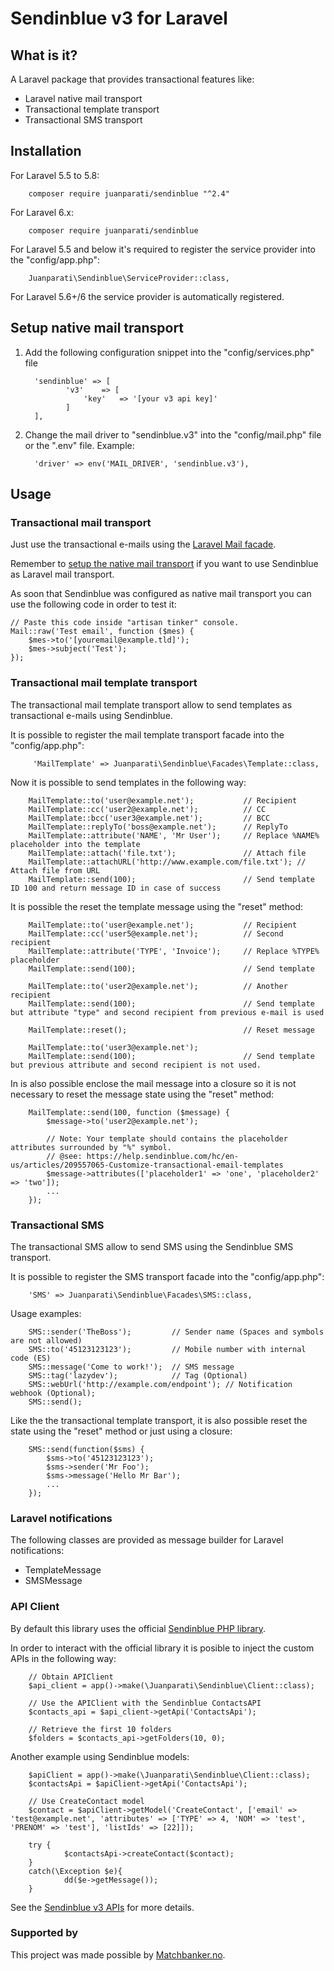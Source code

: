 # Sendinblue v3 for Laravel

## What is it?

A Laravel package that provides transactional features like:

- Laravel native mail transport
- Transactional template transport
- Transactional SMS transport


## Installation

For Laravel 5.5 to 5.8:

        composer require juanparati/sendinblue "^2.4"
        
For Laravel 6.x:

        composer require juanparati/sendinblue


For Laravel 5.5 and below it's required to register the service provider into the "config/app.php":

        Juanparati\Sendinblue\ServiceProvider::class,

For Laravel 5.6+/6 the service provider is automatically registered.

## <a name="setup-native-mail-transport"></a> Setup native mail transport

1. Add the following configuration snippet into the "config/services.php" file

         'sendinblue' => [        
                'v3'    => [
                    'key'   => '[your v3 api key]'                    
                ]
         ],

2. Change the mail driver to "sendinblue.v3" into the "config/mail.php" file or the ".env" file. Example:
        
         'driver' => env('MAIL_DRIVER', 'sendinblue.v3'),
         



## Usage

### Transactional mail transport

Just use the transactional e-mails using the [Laravel Mail facade](https://laravel.com/docs/5.6/mail#sending-mail).

Remember to [setup the native mail transport](#setup-native-mail-transport) if you want to use Sendinblue as Laravel mail transport.

As soon that Sendinblue was configured as native mail transport you can use the following code in order to test it:

    // Paste this code inside "artisan tinker" console.
    Mail::raw('Test email', function ($mes) { 
        $mes->to('[youremail@example.tld]'); 
        $mes->subject('Test'); 
    });

        


### Transactional mail template transport

The transactional mail template transport allow to send templates as transactional e-mails using Sendinblue.

It is possible to register the mail template transport facade into the "config/app.php":

         'MailTemplate' => Juanparati\Sendinblue\Facades\Template::class,

Now it is possible to send templates in the following way:

        MailTemplate::to('user@example.net');           // Recipient
        MailTemplate::cc('user2@example.net');          // CC
        MailTemplate::bcc('user3@example.net');         // BCC
        MailTemplate::replyTo('boss@example.net');      // ReplyTo
        MailTemplate::attribute('NAME', 'Mr User');     // Replace %NAME% placeholder into the template 
        MailTemplate::attach('file.txt');               // Attach file
        MailTemplate::attachURL('http://www.example.com/file.txt'); // Attach file from URL
        MailTemplate::send(100);                        // Send template ID 100 and return message ID in case of success

It is possible the reset the template message using the "reset" method:

        MailTemplate::to('user@example.net');           // Recipient
        MailTemplate::cc('user5@example.net');          // Second recipient
        MailTemplate::attribute('TYPE', 'Invoice');     // Replace %TYPE% placeholder
        MailTemplate::send(100);                        // Send template
        
        MailTemplate::to('user2@example.net');          // Another recipient
        MailTemplate::send(100);                        // Send template but attribute "type" and second recipient from previous e-mail is used
        
        MailTemplate::reset();                          // Reset message
        
        MailTemplate::to('user3@example.net');          
        MailTemplate::send(100);                        // Send template but previous attribute and second recipient is not used.
                

In is also possible enclose the mail message into a closure so it is not necessary to reset the message state using the "reset" method:

        MailTemplate::send(100, function ($message) {
            $message->to('user2@example.net');
            
            // Note: Your template should contains the placeholder attributes surrounded by "%" symbol.
            // @see: https://help.sendinblue.com/hc/en-us/articles/209557065-Customize-transactional-email-templates
            $message->attributes(['placeholder1' => 'one', 'placeholder2' => 'two']);
            ...
        });        


### Transactional SMS

The transactional SMS allow to send SMS using the Sendinblue SMS transport.

It is possible to register the SMS transport facade into the "config/app.php":

        'SMS' => Juanparati\Sendinblue\Facades\SMS::class,

Usage examples:

        SMS::sender('TheBoss');         // Sender name (Spaces and symbols are not allowed)
        SMS::to('45123123123');         // Mobile number with internal code (ES)
        SMS::message('Come to work!');  // SMS message
        SMS::tag('lazydev');            // Tag (Optional)
        SMS::webUrl('http://example.com/endpoint'); // Notification webhook (Optional);
        SMS::send();
        
Like the the transactional template transport, it is also possible reset the state using the "reset" method or just using a closure:

        SMS::send(function($sms) {
            $sms->to('45123123123');
            $sms->sender('Mr Foo');
            $sms->message('Hello Mr Bar');
            ...
        });
        

### Laravel notifications

The following classes are provided as message builder for Laravel notifications:

- TemplateMessage
- SMSMessage


### API Client

By default this library uses the official [Sendinblue PHP library](https://github.com/sendinblue/APIv3-php-library).

In order to interact with the official library it is posible to inject the custom APIs in the following way:

        // Obtain APIClient
        $api_client = app()->make(\Juanparati\Sendinblue\Client::class);
        
        // Use the APIClient with the Sendinblue ContactsAPI
        $contacts_api = $api_client->getApi('ContactsApi');
        
        // Retrieve the first 10 folders
        $folders = $contacts_api->getFolders(10, 0);  

Another example using Sendinblue models:

        $apiClient = app()->make(\Juanparati\Sendinblue\Client::class);
        $contactsApi = $apiClient->getApi('ContactsApi');

        // Use CreateContact model
        $contact = $apiClient->getModel('CreateContact', ['email' => 'test@example.net', 'attributes' => ['TYPE' => 4, 'NOM' => 'test', 'PRENOM' => 'test'], 'listIds' => [22]]);

        try {
                $contactsApi->createContact($contact);
        }
        catch(\Exception $e){
                dd($e->getMessage());
        }

See the [Sendinblue v3 APIs](https://github.com/sendinblue/APIv3-php-library) for more details.    


### Supported by

This project was made possible by [Matchbanker.no](https://matchbanker.no/).
